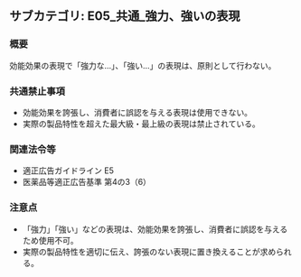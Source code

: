 ## サブカテゴリ: E05_共通_強力、強いの表現

### 概要
効能効果の表現で「強力な…」、「強い…」の表現は、原則として行わない。

### 共通禁止事項
- 効能効果を誇張し、消費者に誤認を与える表現は使用できない。
- 実際の製品特性を超えた最大級・最上級の表現は禁止されている。

### 関連法令等
- 適正広告ガイドライン E5
- 医薬品等適正広告基準 第4の3（6）

### 注意点
- 「強力」「強い」などの表現は、効能効果を誇張し、消費者に誤認を与えるため使用不可。
- 実際の製品特性を適切に伝え、誇張のない表現に置き換えることが求められる。

